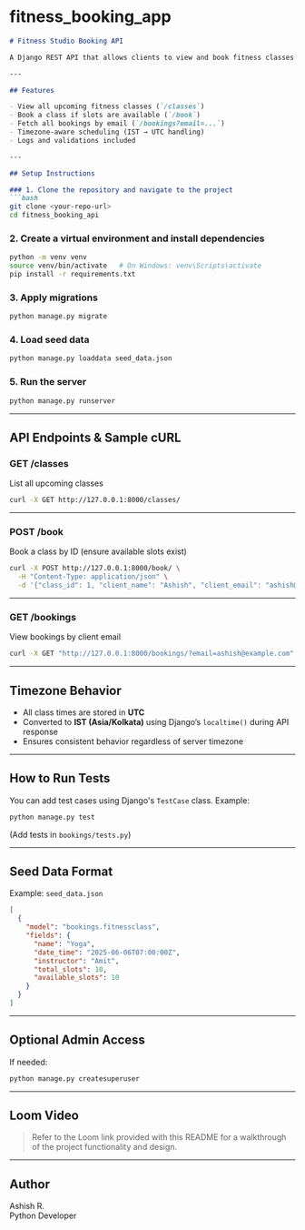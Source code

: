 # fitness_booking_app


```markdown
# Fitness Studio Booking API

A Django REST API that allows clients to view and book fitness classes such as Yoga and Zumba. It supports timezone-aware scheduling and simple validations.

---

## Features

- View all upcoming fitness classes (`/classes`)
- Book a class if slots are available (`/book`)
- Fetch all bookings by email (`/bookings?email=...`)
- Timezone-aware scheduling (IST → UTC handling)
- Logs and validations included

---

## Setup Instructions

### 1. Clone the repository and navigate to the project
```bash
git clone <your-repo-url>
cd fitness_booking_api
```

### 2. Create a virtual environment and install dependencies
```bash
python -m venv venv
source venv/bin/activate   # On Windows: venv\Scripts\activate
pip install -r requirements.txt
```

### 3. Apply migrations
```bash
python manage.py migrate
```

### 4. Load seed data
```bash
python manage.py loaddata seed_data.json
```

### 5. Run the server
```bash
python manage.py runserver
```

---

## API Endpoints & Sample cURL

### GET /classes
List all upcoming classes

```bash
curl -X GET http://127.0.0.1:8000/classes/
```

---

### POST /book
Book a class by ID (ensure available slots exist)

```bash
curl -X POST http://127.0.0.1:8000/book/ \
  -H "Content-Type: application/json" \
  -d '{"class_id": 1, "client_name": "Ashish", "client_email": "ashish@example.com"}'
```

---

### GET /bookings
View bookings by client email

```bash
curl -X GET "http://127.0.0.1:8000/bookings/?email=ashish@example.com"
```

---

## Timezone Behavior

- All class times are stored in **UTC**
- Converted to **IST (Asia/Kolkata)** using Django’s `localtime()` during API response
- Ensures consistent behavior regardless of server timezone

---

## How to Run Tests

You can add test cases using Django's `TestCase` class. Example:

```bash
python manage.py test
```

(Add tests in `bookings/tests.py`)

---

## Seed Data Format

Example: `seed_data.json`

```json
[
  {
    "model": "bookings.fitnessclass",
    "fields": {
      "name": "Yoga",
      "date_time": "2025-06-06T07:00:00Z",
      "instructor": "Amit",
      "total_slots": 10,
      "available_slots": 10
    }
  }
]
```

---

## Optional Admin Access

If needed:
```bash
python manage.py createsuperuser
```

---

## Loom Video

> Refer to the Loom link provided with this README for a walkthrough of the project functionality and design.

---

## Author

Ashish R.  
Python Developer
```
